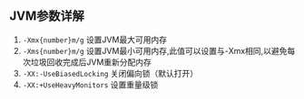 ## JVM参数详解
1. `-Xmx{number}m/g` 设置JVM最大可用内存
1. `-Xms{number}m/g` 设置JVM最小可用内存,此值可以设置与-Xmx相同,以避免每次垃圾回收完成后JVM重新分配内存
1. `-XX:-UseBiasedLocking` 关闭偏向锁（默认打开）
1. `-XX:+UseHeavyMonitors` 设置重量级锁
